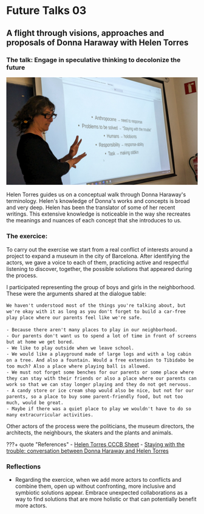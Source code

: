 # **Future Talks 03**

## A flight through visions, approaches and proposals of Donna Haraway with Helen Torres

### The talk: Engage in speculative thinking to decolonize the future
![Helen talk](../../images/T3-02_HelenTorresTalk.jpg)

Helen Torres guides us on a conceptual walk through Donna Haraway's terminology. Helen's knowledge of Donna's works and concepts is broad and very deep. Helen has been the translator of some of her recent writings. This extensive knowledge is noticeable in the way she recreates the meanings and nuances of each concept that she introduces to us.


### The exercice: 

To carry out the exercise we start from a real conflict of interests around a project to expand a museum in the city of Barcelona. After identifying the actors, we gave a voice to each of them, practicing active and respectful listening to discover, together, the possible solutions that appeared during the process.

I participated representing the group of boys and girls in the neighborhood. These were the arguments shared at the dialogue table: 

    We haven't understood most of the things you're talking about, but we're okay with it as long as you don't forget to build a car-free play place where our parents feel like we're safe.

    - Because there aren't many places to play in our neighborhood.
    - Our parents don't want us to spend a lot of time in front of screens but at home we get bored.
    - We like to play outside when we leave school.
    - We would like a playground made of large logs and with a log cabin on a tree. And also a fountain. Would a free extension to Tibidabo be too much? Also a place where playing ball is allowed.
    - We must not forget some benches for our parents or some place where they can stay with their friends or also a place where our parents can work so that we can stay longer playing and they do not get nervous.
    - A candy store or ice cream shop would also be nice, but not for our parents, so a place to buy some parent-friendly food, but not too much, would be great.
    - Maybe if there was a quiet place to play we wouldn't have to do so many extracurricular activities.

Other actors of the process were the politicians, the museum directors, the architects, the neighbours, the skaters and the plants and animals.


???+ quote "References"
    - [Helen Torres CCCB Sheet](https://www.cccb.org/en/participants/file/helen-torres/228022)
    - [Staying with the trouble: conversation between Donna Haraway and Helen Torres](https://districtecultural.l-h.cat/)
 

### Reflections

- Regarding the exercice, when we add more actors to conflicts and combine them, open up without confronting, more inclusive and symbiotic solutions appear. Embrace unexpected collaborations as a way to find solutions that are more holistic or that can potentially benefit more actors.


